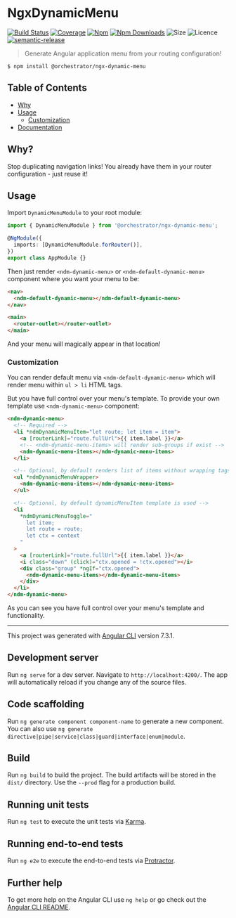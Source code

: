 # NgxDynamicMenu

[![Build Status](https://travis-ci.org/orchestratora/ngx-dynamic-menu.svg?branch=master)](https://travis-ci.org/orchestratora/ngx-dynamic-menu)
[![Coverage](https://img.shields.io/codecov/c/github/orchestratora/ngx-dynamic-menu.svg?maxAge=2592000)](https://codecov.io/gh/orchestratora/ngx-dynamic-menu)
[![Npm](https://img.shields.io/npm/v/@orchestrator/ngx-dynamic-menu.svg)](https://www.npmjs.com/package/@orchestrator/ngx-dynamic-menu)
[![Npm Downloads](https://img.shields.io/npm/dt/@orchestrator/ngx-dynamic-menu.svg)](https://www.npmjs.com/package/@orchestrator/ngx-dynamic-menu)
![Size](https://badgen.net/bundlephobia/minzip/@orchestrator/ngx-dynamic-menu)
![Licence](https://img.shields.io/github/license/orchestratora/ngx-dynamic-menu.svg)
[![semantic-release](https://img.shields.io/badge/%20%20%F0%9F%93%A6%F0%9F%9A%80-semantic--release-e10079.svg)](https://github.com/semantic-release/semantic-release)

> Generate Angular application menu from your routing configuration!

```
$ npm install @orchestrator/ngx-dynamic-menu
```

## Table of Contents

- [Why](#why)
- [Usage](#usage)
  - [Customization](#customization)
- [Documentation](https://github.com/orchestratora/ngx-dynamic-menu/wiki)

## Why?

Stop duplicating navigation links! You already have them in your router configuration - just reuse it!

## Usage

Import `DynamicMenuModule` to your root module:

```ts
import { DynamicMenuModule } from '@orchestrator/ngx-dynamic-menu';

@NgModule({
  imports: [DynamicMenuModule.forRouter()],
})
export class AppModule {}
```

Then just render `<ndm-dynamic-menu>` or `<ndm-default-dynamic-menu>`
component where you want your menu to be:

```html
<nav>
  <ndm-default-dynamic-menu></ndm-default-dynamic-menu>
</nav>

<main>
  <router-outlet></router-outlet>
</main>
```

And your menu will magically appear in that location!

### Customization

You can render default menu via `<ndm-default-dynamic-menu>`
which will render menu within `ul > li` HTML tags.

But you have full control over your menu's template.
To provide your own template use `<ndm-dynamic-menu>` component:

```html
<ndm-dynamic-menu>
  <!-- Required -->
  <li *ndmDynamicMenuItem="let route; let item = item">
    <a [routerLink]="route.fullUrl">{{ item.label }}</a>
    <!-- <ndm-dynamic-menu-items> will render sub-groups if exist -->
    <ndm-dynamic-menu-items></ndm-dynamic-menu-items>
  </li>

  <!-- Optional, by default renders list of items without wrapping tags -->
  <ul *ndmDynamicMenuWrapper>
    <ndm-dynamic-menu-items></ndm-dynamic-menu-items>
  </ul>

  <!-- Optional, by default dynamicMenuItem template is used -->
  <li
    *ndmDynamicMenuToggle="
      let item;
      let route = route;
      let ctx = context
    "
  >
    <a [routerLink]="route.fullUrl">{{ item.label }}</a>
    <i class="down" (click)="ctx.opened = !ctx.opened"></i>
    <div class="group" *ngIf="ctx.opened">
      <ndm-dynamic-menu-items></ndm-dynamic-menu-items>
    </div>
  </li>
</ndm-dynamic-menu>
```

As you can see you have full control over your menu's template and functionality.

---

This project was generated with [Angular CLI](https://github.com/angular/angular-cli) version 7.3.1.

## Development server

Run `ng serve` for a dev server. Navigate to `http://localhost:4200/`. The app will automatically reload if you change any of the source files.

## Code scaffolding

Run `ng generate component component-name` to generate a new component. You can also use `ng generate directive|pipe|service|class|guard|interface|enum|module`.

## Build

Run `ng build` to build the project. The build artifacts will be stored in the `dist/` directory. Use the `--prod` flag for a production build.

## Running unit tests

Run `ng test` to execute the unit tests via [Karma](https://karma-runner.github.io).

## Running end-to-end tests

Run `ng e2e` to execute the end-to-end tests via [Protractor](http://www.protractortest.org/).

## Further help

To get more help on the Angular CLI use `ng help` or go check out the [Angular CLI README](https://github.com/angular/angular-cli/blob/master/README.md).
